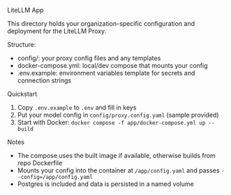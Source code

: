 LiteLLM App

This directory holds your organization-specific configuration and deployment for the LiteLLM Proxy.

Structure:
- config/: your proxy config files and any templates
- docker-compose.yml: local/dev compose that mounts your config
- .env.example: environment variables template for secrets and connection strings

Quickstart
1) Copy `.env.example` to `.env` and fill in keys
2) Put your model config in `config/proxy.config.yaml` (sample provided)
3) Start with Docker: `docker compose -f app/docker-compose.yml up --build`

Notes
- The compose uses the built image if available, otherwise builds from repo Dockerfile
- Mounts your config into the container at `/app/config.yaml` and passes `--config=/app/config.yaml`
- Postgres is included and data is persisted in a named volume
